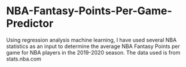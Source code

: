 # NBA-Fantasy-Points-Per-Game-Predictor
Using regression analysis machine learning, I have used several NBA statistics as an input to determine the average NBA Fantasy Points per game for NBA players in the 2019-2020 season. The data used is from stats.nba.com
